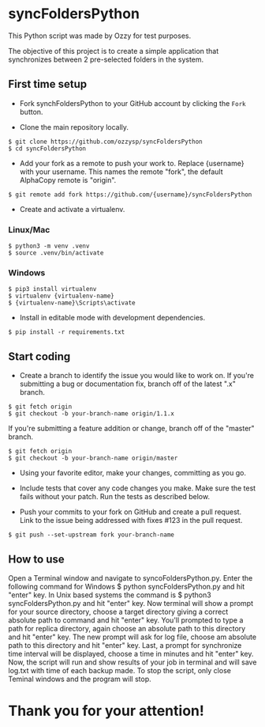 # syncFoldersPython


This Python script was made by Ozzy for test purposes.

The objective of this project is to create a simple application that synchronizes between 2 pre-selected folders in the system.

## First time setup
- Fork synchFoldersPython to your GitHub account by clicking the `Fork` button.

- Clone the main repository locally.
```
$ git clone https://github.com/ozzysp/syncFoldersPython
$ cd syncFoldersPython
```

- Add your fork as a remote to push your work to. Replace {username} with your username. This names the remote "fork", the default AlphaCopy remote is "origin".
```
$ git remote add fork https://github.com/{username}/syncFoldersPython
```

- Create and activate a virtualenv.
### Linux/Mac
```
$ python3 -m venv .venv
$ source .venv/bin/activate
```
### Windows
```
$ pip3 install virtualenv
$ virtualenv {virtualenv-name}
$ {virtualenv-name}\Scripts\activate
```

- Install in editable mode with development dependencies.
```
$ pip install -r requirements.txt
```


## Start coding
- Create a branch to identify the issue you would like to work on. If you're submitting a bug or documentation fix, branch off of the latest ".x" branch.

```
$ git fetch origin
$ git checkout -b your-branch-name origin/1.1.x
```

If you're submitting a feature addition or change, branch off of the "master" branch.
```
$ git fetch origin
$ git checkout -b your-branch-name origin/master
```

- Using your favorite editor, make your changes, committing as you go.

- Include tests that cover any code changes you make. Make sure the test fails without your patch. Run the tests as described below.

- Push your commits to your fork on GitHub and create a pull request. Link to the issue being addressed with fixes #123 in the pull request.
```
$ git push --set-upstream fork your-branch-name
```

## How to use

Open a Terminal window and navigate to syncoFoldersPython.py.
Enter the following command for Windows  $ python syncFoldersPython.py and hit "enter" key.
In Unix based systems the command is $ python3 syncFoldersPython.py and hit "enter" key.
Now terminal will show a prompt for your source directory, choose a target directory giving a correct absolute path to command and hit "enter" key.
You'll prompted to type a path for replica directory, again choose an absolute path to this directory and hit "enter" key.
The new prompt will ask for log file, choose am absolute path to this directory and hit "enter" key.
Last, a prompt for synchronize time interval will be displayed, choose a time in minutes and hit "enter" key.
Now, the script will run and show results of your job in terminal and will save log.txt with time of each backup made. 
To stop the script, only close Teminal windows and the program will stop.


# Thank you for your attention!
